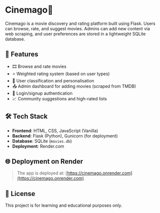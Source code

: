 # Cinemago🥀
Cinemago is a movie discovery and rating platform built using Flask. Users can browse, rate, and suggest movies. Admins can add new content via web scraping, and user preferences are stored in a lightweight SQLite database.

## 🚀 Features

- 🎞️ Browse and rate movies
- ⭐ Weighted rating system (based on user types)
- 🧠 User classification and personalisation
- 📤 Admin dashboard for adding movies (scraped from TMDB)
- 🔐 Login/signup authentication
- 📈 Community suggestions and high-rated lists

## 🛠️ Tech Stack

- **Frontend**: HTML, CSS, JavaScript (Vanilla)
- **Backend**: Flask (Python), Gunicorn (for deployment)
- **Database**: SQLite (`movies.db`)
- **Deployment**: Render.com

## 🌐 Deployment on Render

> The app is deployed at: [https://cinemago.onrender.com](https://cinemago.onrender.com) 


## 📜 License
This project is for learning and educational purposes only.
